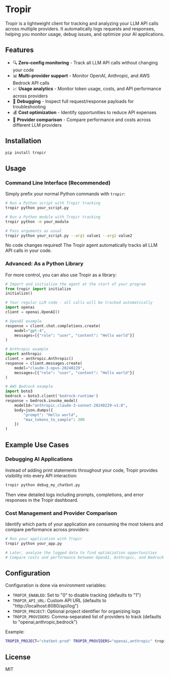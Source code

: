 # Tropir

Tropir is a lightweight client for tracking and analyzing your LLM API calls across multiple providers. It automatically logs requests and responses, helping you monitor usage, debug issues, and optimize your AI applications.

## Features

- 🔍 **Zero-config monitoring** - Track all LLM API calls without changing your code
- 📊 **Multi-provider support** - Monitor OpenAI, Anthropic, and AWS Bedrock API calls
- 📈 **Usage analytics** - Monitor token usage, costs, and API performance across providers
- 🐞 **Debugging** - Inspect full request/response payloads for troubleshooting
- 💰 **Cost optimization** - Identify opportunities to reduce API expenses
- 🔄 **Provider comparison** - Compare performance and costs across different LLM providers

## Installation

```bash
pip install tropir
```

## Usage

### Command Line Interface (Recommended)

Simply prefix your normal Python commands with `tropir`:

```bash
# Run a Python script with Tropir tracking
tropir python your_script.py

# Run a Python module with Tropir tracking
tropir python -m your_module

# Pass arguments as usual
tropir python your_script.py --arg1 value1 --arg2 value2
```

No code changes required! The Tropir agent automatically tracks all LLM API calls in your code.

### Advanced: As a Python Library

For more control, you can also use Tropir as a library:

```python
# Import and initialize the agent at the start of your program
from tropir import initialize
initialize()

# Your regular LLM code - all calls will be tracked automatically
import openai
client = openai.OpenAI()

# OpenAI example
response = client.chat.completions.create(
    model="gpt-4",
    messages=[{"role": "user", "content": "Hello world"}]
)

# Anthropic example
import anthropic
client = anthropic.Anthropic()
response = client.messages.create(
    model="claude-3-opus-20240229",
    messages=[{"role": "user", "content": "Hello world"}]
)

# AWS Bedrock example
import boto3
bedrock = boto3.client('bedrock-runtime')
response = bedrock.invoke_model(
    modelId="anthropic.claude-3-sonnet-20240229-v1:0",
    body=json.dumps({
        "prompt": "Hello world",
        "max_tokens_to_sample": 300
    })
)
```

## Example Use Cases

### Debugging AI Applications

Instead of adding print statements throughout your code, Tropir provides visibility into every API interaction:

```bash
tropir python debug_my_chatbot.py
```

Then view detailed logs including prompts, completions, and error responses in the Tropir dashboard.

### Cost Management and Provider Comparison

Identify which parts of your application are consuming the most tokens and compare performance across providers:

```python
# Run your application with Tropir
tropir python your_app.py

# Later, analyze the logged data to find optimization opportunities
# Compare costs and performance between OpenAI, Anthropic, and Bedrock
```

## Configuration

Configuration is done via environment variables:

- `TROPIR_ENABLED`: Set to "0" to disable tracking (defaults to "1")
- `TROPIR_API_URL`: Custom API URL (defaults to "http://localhost:8080/api/log")
- `TROPIR_PROJECT`: Optional project identifier for organizing logs
- `TROPIR_PROVIDERS`: Comma-separated list of providers to track (defaults to "openai,anthropic,bedrock")

Example:
```bash
TROPIR_PROJECT="chatbot-prod" TROPIR_PROVIDERS="openai,anthropic" tropir python my_chatbot.py
```

## License

MIT 